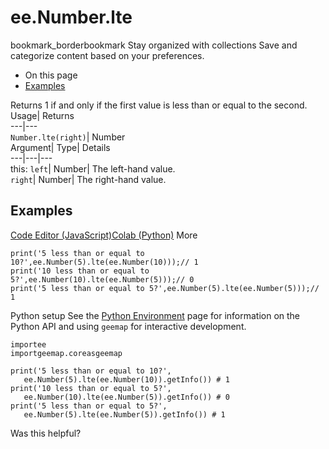  
#  ee.Number.lte 
bookmark_borderbookmark Stay organized with collections  Save and categorize content based on your preferences.
  * On this page
  * [Examples](https://developers.google.com/earth-engine/apidocs/ee-number-lte#examples)


Returns 1 if and only if the first value is less than or equal to the second. 
Usage| Returns  
---|---  
`Number.lte(right)`| Number  
Argument| Type| Details  
---|---|---  
this: `left`| Number| The left-hand value.  
`right`| Number| The right-hand value.  
## Examples
[Code Editor (JavaScript)](https://developers.google.com/earth-engine/apidocs/ee-number-lte#code-editor-javascript-sample)[Colab (Python)](https://developers.google.com/earth-engine/apidocs/ee-number-lte#colab-python-sample) More
```
print('5 less than or equal to 10?',ee.Number(5).lte(ee.Number(10)));// 1
print('10 less than or equal to 5?',ee.Number(10).lte(ee.Number(5)));// 0
print('5 less than or equal to 5?',ee.Number(5).lte(ee.Number(5)));// 1
```
Python setup
See the [ Python Environment](https://developers.google.com/earth-engine/guides/python_install) page for information on the Python API and using `geemap` for interactive development.
```
importee
importgeemap.coreasgeemap
```
```
print('5 less than or equal to 10?',
   ee.Number(5).lte(ee.Number(10)).getInfo()) # 1
print('10 less than or equal to 5?',
   ee.Number(10).lte(ee.Number(5)).getInfo()) # 0
print('5 less than or equal to 5?',
   ee.Number(5).lte(ee.Number(5)).getInfo()) # 1
```

Was this helpful?
